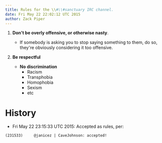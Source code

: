 ```yaml
---
title: Rules for the \\#\\#sanctuary IRC channel.
date: Fri May 22 22:02:12 UTC 2015
author: Zack Piper
---
```



1. **Don't be overly offensive, or otherwise nasty**.
    - If somebody is asking you to stop saying something to them, do so, they're obviously considering it too offensive.

2. **Be respectful**
    - **No discrimination**
        - Racism
        - Transphobia
        - Homophobia
        - Sexism
        - etc


# History

- Fri May 22 23:15:33 UTC 2015: Accepted as rules, per:

```
(231533)     @janicez | CaveJohnson: accepted!
```
